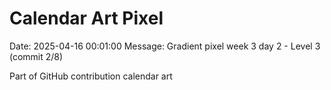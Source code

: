 # Calendar Art Pixel

Date: 2025-04-16 00:01:00
Message: Gradient pixel week 3 day 2 - Level 3 (commit 2/8)

Part of GitHub contribution calendar art
